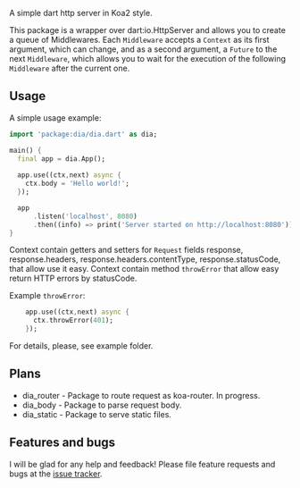 A simple dart http server in Koa2 style.

This package is a wrapper over dart:io.HttpServer and allows you to create a queue of Middlewares. Each ```Middleware``` accepts a ```Context``` as its first argument, which can change, and as a second argument, a ```Future``` to the next ```Middleware```, which allows you to wait for the execution of the following ```Middleware``` after the current one.

## Usage

A simple usage example:

```dart
import 'package:dia/dia.dart' as dia;

main() {
  final app = dia.App();
  
  app.use((ctx,next) async {
    ctx.body = 'Hello world!';
  });

  app
      .listen('localhost', 8080)
      .then((info) => print('Server started on http://localhost:8080'));
}
```

Context contain getters and setters for ```Request``` fields response,  response.headers, response.headers.contentType, response.statusCode, that allow use it easy.
Context contain method ```throwError``` that allow easy return HTTP errors by statusCode.

Example ```throwError```:

```dart
    app.use((ctx,next) async {
      ctx.throwError(401);
    });
```

For details, please, see example folder.

## Plans

* dia_router - Package to route request as koa-router. In progress.
* dia_body - Package to parse request body. 
* dia_static - Package to serve static files.

## Features and bugs

I will be glad for any help and feedback!
Please file feature requests and bugs at the [issue tracker][tracker].

[tracker]: https://github.com/unger1984/dia/issues
